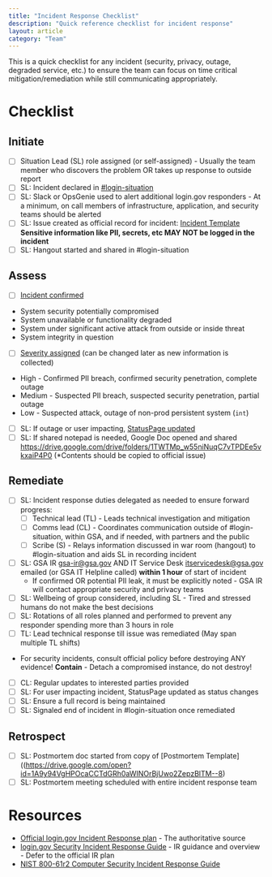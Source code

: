 ```yaml
---
title: "Incident Response Checklist"
description: "Quick reference checklist for incident response"
layout: article
category: "Team"
---
```


This is a quick checklist for any incident (security, privacy, outage, degraded service, etc.) to ensure the team can focus on time critical mitigation/remediation while still communicating appropriately.

# Checklist

## Initiate

* [ ] Situation Lead (SL) role assigned (or self-assigned) - Usually the team member who discovers the problem OR takes up response to outside report
* [ ] SL: Incident declared in [#login-situation](https://gsa-tts.slack.com/archives/C5QUGUANN)
* [ ] SL: Slack or OpsGenie used to alert additional login.gov responders - At a minimum, on call members of infrastructure, application, and security teams should be alerted
* [ ] SL: Issue created as official record for incident: [Incident Template](https://github.com/18F/identity-security-private/issues/new?template%3Dincident_commander_template.md)  **Sensitive information like PII, secrets, etc MAY NOT be logged in the incident**
* [ ] SL: Hangout started and shared in #login-situation

## Assess

* [ ] [Incident confirmed]({{site.baseurl}}/articles/secops-incident-reponse-guide.html#initiate-phase)
 - System security potentially compromised
 - System unavailable or functionality degraded
 - System under significant active attack from outside or inside threat
 - System integrity in question
* [ ] [Severity assigned]({{site.baseurl}}/articles/secops-incident-reponse-guide.html#incident-serverities) (can be changed later as new information is collected)
 - High - Confirmed PII breach, confirmed security penetration, complete outage
 - Medium - Suspected PII breach, suspected security penetration, partial outage
 - Low - Suspected attack, outage of non-prod persistent system (`int`)
* [ ] SL: If outage or user impacting, [StatusPage updated](https://manage.statuspage.io/login)
* [ ] SL: If shared notepad is needed, Google Doc opened and shared https://drive.google.com/drive/folders/1TWTMp_w55niNuqC7vTPDEe5vkxaiP4P0  (*Contents should be copied to official issue)

## Remediate

* [ ] SL: Incident response duties delegated as needed to ensure forward progress:
  * [ ] Technical lead (TL) - Leads technical investigation and mitigation
  * [ ] Comms lead (CL) - Coordinates communication outside of #login-situation, within GSA, and if needed, with partners and the public
  * [ ] Scribe (S) - Relays information discussed in war room (hangout) to #login-situation and aids SL in recording incident
* [ ] SL: GSA IR <gsa-ir@gsa.gov> AND IT Service Desk <itservicedesk@gsa.gov> emailed (or GSA IT Helpline called) **within 1 hour** of start of incident
  * If confirmed OR potential PII leak, it must be explicitly noted - GSA IR will contact appropriate security and privacy teams
* [ ] SL: Wellbeing of group considered, including SL - Tired and stressed humans do not make the best decisions
* [ ] SL: Rotations of all roles planned and performed to prevent any responder spending more than 3 hours in role
* [ ] TL: Lead technical response till issue was remediated (May span multiple TL shifts)
* For security incidents, consult official policy before destroying ANY evidence!  **Contain** - Detach a compromised instance, do not destroy!
* [ ] CL: Regular updates to interested parties provided
* [ ] SL: For user impacting incident, StatusPage updated as status changes
* [ ] SL: Ensure a full record is being maintained
* [ ] SL: Signaled end of incident in #login-situation once remediated

## Retrospect

* [ ] SL: Postmortem doc started from copy of [Postmortem Template]((https://drive.google.com/open?id=1A9y94VgHPOcaCCTdGRh0aWINOrBjUwo2ZepzBlTM--8)
* [ ] SL: Postmortem meeting scheduled with entire incident response team

# Resources

* [Official login.gov Incident Response plan](https://drive.google.com/file/d/1Em3F3oZF_SRuuRLqwr6-pwlE4iNmT2ix/view) - The authoritative source
* [login.gov Security Incident Response Guide]({{site.baseurl}}/articles/secops-incident-reponse-guide.html) - IR guidance and overview  - Defer to the official IR plan
* [NIST 800-61r2 Computer Security Incident Response Guide](https://nvlpubs.nist.gov/nistpubs/SpecialPublications/NIST.SP.800-61r2.pdf)
